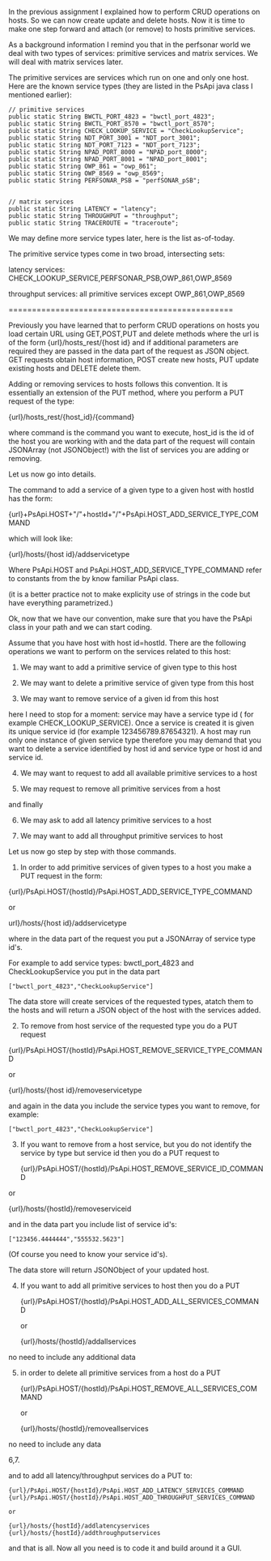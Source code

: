 In the previous assignment I explained how to perform
CRUD operations on hosts. So we can now create update and delete hosts.
Now it is time to make one step forward and attach (or remove) to hosts
primitive services.

As a background information I remind you that in the perfsonar world we
deal with two types of services: primitive services and matrix services.
We will deal with matrix services later.

The primitive services are services which run on one and only one host.
Here are the known service types (they are listed in the PsApi java class I mentioned earlier):

    // primitive services
    public static String BWCTL_PORT_4823 = "bwctl_port_4823";
    public static String BWCTL_PORT_8570 = "bwctl_port_8570";
    public static String CHECK_LOOKUP_SERVICE = "CheckLookupService";
    public static String NDT_PORT_3001 = "NDT_port_3001";
    public static String NDT_PORT_7123 = "NDT_port_7123";
    public static String NPAD_PORT_8000 = "NPAD_port_8000";
    public static String NPAD_PORT_8001 = "NPAD_port_8001";
    public static String OWP_861 = "owp_861";
    public static String OWP_8569 = "owp_8569";
    public static String PERFSONAR_PSB = "perfSONAR_pSB";


    // matrix services
    public static String LATENCY = "latency";
    public static String THROUGHPUT = "throughput";
    public static String TRACEROUTE = "traceroute";


We may define more service types later, here is the list as-of-today.

The primitive service types come in two broad, intersecting sets:

latency services: CHECK_LOOKUP_SERVICE,PERFSONAR_PSB,OWP_861,OWP_8569

throughput services: all primitive services except OWP_861,OWP_8569

================================================

Previously you have learned that to perform CRUD operations on hosts you
load certain URL using GET,POST,PUT and delete methods where the url is
of the form {url}/hosts_rest/{host id} and if additional parameters are
required they are passed in the data part of the request as JSON object.
GET requests obtain host information, POST create new hosts, PUT update
existing hosts and DELETE delete them.



Adding or removing services to hosts follows this convention. It is
essentially an extension of the PUT method, where you perform a PUT
request of the type:

{url}/hosts_rest/{host_id}/{command}

where command is the command you want to execute, host_id is the id of
the host you are working with and the data part of the request will
contain JSONArray (not JSONObject!) with the list of services you are
adding or removing.


Let us now go into details.


The command to add a service of a given type to a given host with hostId has the form:

{url}+PsApi.HOST+"/"+hostId+"/"+PsApi.HOST_ADD_SERVICE_TYPE_COMMAND

which will look like:

{url}/hosts/{host id}/addservicetype

Where PsApi.HOST and PsApi.HOST_ADD_SERVICE_TYPE_COMMAND refer to constants
from the by know familiar PsApi class.

(it is a better practice not to make explicity use of strings in the code
but have everything parametrized.)


Ok, now that we have our convention, make sure that you have the PsApi
class in your path and we can start coding.


Assume that you have host with host id=hostId. There are the following
operations we want to perform on the services related to this host:

1. We may want to add a primitive service of given type to this host

2. We may want to delete a primitive service of given type from this host

3. We may want to remove service of a given id from this host


here I need to stop for a moment: service may have a service type id (
for example CHECK_LOOKUP_SERVICE). Once a service is created it is given
its unique service id (for example 123456789.87654321). A host may run
only one instance of given service type therefore you may demand that
you want to delete a service identified by host id and service type or
host id and service id.


4. We may want to request to add all available primitive services to a host

5. We may request to remove all primitive services from a host

and finally

6. We may ask to add all latency primitive services to a host

7. We may want to add all throughput primitive services to host

Let us now go step by step with those commands.


1. In order to add primitive services of given types to a host you make
a PUT request in the form:

{url}/PsApi.HOST/{hostId}/PsApi.HOST_ADD_SERVICE_TYPE_COMMAND

or

url}/hosts/{host id}/addservicetype



where in the data part of the request you put a JSONArray of service
type id's.


For example to add service types: bwctl_port_4823 and CheckLookupService
you put in the data part

    ["bwctl_port_4823","CheckLookupService"]

The data store will create services of the requested types, atatch them
to the hosts and will return a JSON object of the host with the services
added.


2. To remove from host service of the requested type you do a PUT request

{url}/PsApi.HOST/{hostId}/PsApi.HOST_REMOVE_SERVICE_TYPE_COMMAND

or

{url}/hosts/{host id}/removeservicetype



and again in the data you include the service types you want to remove,
for example:

    ["bwctl_port_4823","CheckLookupService"]


3. If you want to remove from a host service, but you do not identify
the service by type but service id then you do a PUT request to

    {url}/PsApi.HOST/{hostId}/PsApi.HOST_REMOVE_SERVICE_ID_COMMAND
    
or
 
   {url}/hosts/{hostId}/removeserviceid
    

and in the data part you include list of service id's:


    ["123456.4444444","555532.5623"]


(Of course you need to know your service id's).


The data store will return JSONObject of your updated host.


4. If you want to add all primitive services to host then you do a PUT

    {url}/PsApi.HOST/{hostId}/PsApi.HOST_ADD_ALL_SERVICES_COMMAND
    
    or
    
    {url}/hosts/{hostId}/addallservices

no need to include any additional data


5. in order to delete all primitive services from a host do a PUT

    {url}/PsApi.HOST/{hostId}/PsApi.HOST_REMOVE_ALL_SERVICES_COMMAND
    
    or
    
    {url}/hosts/{hostId}/removeallservices
    


no need to include any data

6,7.

and to add all latency/throughput services do a PUT to:

    {url}/PsApi.HOST/{hostId}/PsApi.HOST_ADD_LATENCY_SERVICES_COMMAND
    {url}/PsApi.HOST/{hostId}/PsApi.HOST_ADD_THROUGHPUT_SERVICES_COMMAND
    
    or
    
    {url}/hosts/{hostId}/addlatencyservices
    {url}/hosts/{hostId}/addthroughputservices

and that is all. Now all you need is to code it and build around it a
GUI. 




